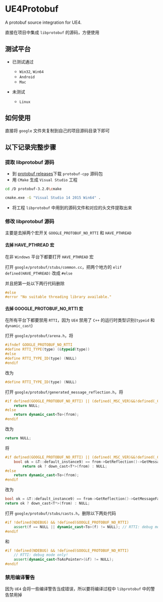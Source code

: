 # UE4Protobuf

A protobuf source integration for UE4.

直接在项目中集成 `libprotobuf` 的源码，方便使用

## 测试平台 ##

* 已测试通过
	* `Win32`, `Win64`
	* `Android`
	* `Mac`

* 未测试
	* `Linux`
	
## 如何使用 ##

直接将 `google` 文件夹复制到自己的项目源码目录下即可

## 以下记录完整步骤 ##

### 提取 libprotobuf 源码 ###

* 到 [protobuf releases](https://github.com/google/protobuf/releases)下载 `protobuf-cpp` 源码包
* 用 `CMake` 生成 `Visual Studio` 工程

``` bash
cd /D protobuf-3.2.0\cmake

cmake.exe -G "Visual Studio 14 2015 Win64" .
```

* 将工程 `libprotobuf` 中用到的源码文件和对应的头文件提取出来

### 修改 libprotobuf 源码 ###

主要是去掉两个宏开关 `GOOGLE_PROTOBUF_NO_RTTI` 和 `HAVE_PTHREAD`

#### 去掉 HAVE_PTHREAD 宏 ####

在非 `Windows` 平台下都要打开 `HAVE_PTHREAD` 宏

打开 `google/protobuf/stubs/common.cc`，把两个地方的 `elif defined(HAVE_PTHREAD)` 改成 `#else`

并且把第一处以下两行代码删除

``` cpp
#else
#error "No suitable threading library available."
```

#### 去掉 GOOGLE_PROTOBUF_NO_RTTI 宏 ####

在所有平台下都要禁用 `RTTI`，因为 `UE4` 禁用了 `C++` 的运行时类型识别(`typeid` 和 `dynamic_cast`)

打开 `google/protobuf/arena.h`，将

``` cpp
#ifndef GOOGLE_PROTOBUF_NO_RTTI
#define RTTI_TYPE(type) (&typeid(type))
#else
#define RTTI_TYPE_ID(type) (NULL)
#endif
```

改为

``` cpp
#define RTTI_TYPE_ID(type) (NULL)
```

打开 `google/protobuf/generated_message_reflection.h`，将

``` cpp
#if defined(GOOGLE_PROTOBUF_NO_RTTI) || (defined(_MSC_VER)&&!defined(_CPPRTTI))
	return NULL;
#else
	return dynamic_cast<To>(from);
#endif
```

改为

``` cpp
return NULL;
```

将

``` cpp
#if defined(GOOGLE_PROTOBUF_NO_RTTI) || (defined(_MSC_VER)&&!defined(_CPPRTTI))
	bool ok = &T::default_instance9) == from->GetReflection()->GetMessageFactory()->GetPrototype(from->GetDescriptor());
		return ok ? down_cast<T*>(from) : NULL;
#else
	return dynamic_cast<To>(from);
#endif
```

改为

``` cpp
bool ok = &T::default_instance9) == from->GetReflection()->GetMessageFactory()->GetPrototype(from->GetDescriptor());
return ok ? down_cast<T*>(from) : NULL;
```

打开 `google/protobuf/stubs/casts.h`，删除以下两处代码

``` cpp
#if !defined(NDEBUG) && !defined(GOOGLE_PROTOBUF_NO_RTTI)
	assert(f == NULL || dynamic_cast<To>(f) != NULL); // RTTI: debug mode only!
#endif
```

和

``` cpp
#if !defined(NDEBUG) && !defined(GOOGLE_PROTOBUF_NO_RTTI)
	// RTTI: debug mode only!
	assert(dynamic_cast<ToAsPointer>(&f) != NULL); 
#endif
```

### 禁用编译警告 ###

因为 `UE4` 会将一些编译警告当成错误，所以要将编译过程中 `libprotobuf` 中的警告禁用掉
